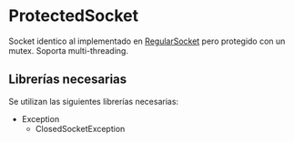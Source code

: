 # ProtectedSocket

Socket identico al implementado en [RegularSocket](../RegularSocket/) pero protegido con un mutex. Soporta multi-threading.

## Librerías necesarias

Se utilizan las siguientes librerías necesarias:

* Exception
    * ClosedSocketException